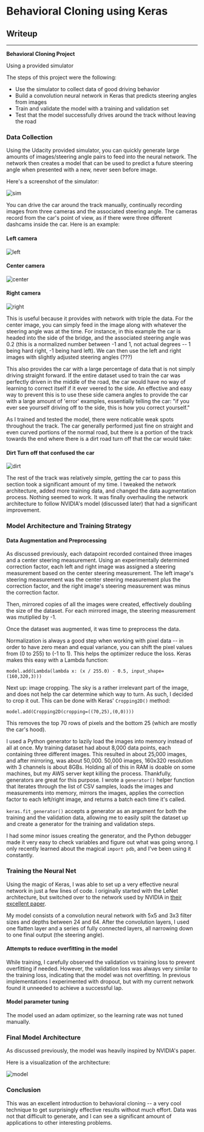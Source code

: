 # **Behavioral Cloning using Keras**

## Writeup

---

**Behavioral Cloning Project**

Using a provided simulator


The steps of this project were the following:
* Use the simulator to collect data of good driving behavior
* Build a convolution neural network in Keras that predicts steering angles from images
* Train and validate the model with a training and validation set
* Test that the model successfully drives around the track without leaving the road


### Data Collection

Using the Udacity provided simulator, you can quickly generate large amounts of images/steering angle pairs to feed into the neural network. The network then creates a model that can be used to predict a future steering angle when presented with a new, never seen before image.

Here's a screenshot of the simulator:

![sim] <!-- maybe get a better screenshot -->

You can drive the car around the track manually, continually recording images from three cameras and the associated steering angle. The cameras record from the car's point of view, as if there were three different dashcams inside the car. Here is an example:

#### Left camera
![left]

#### Center camera
![center]

#### Right camera
![right]

This is useful because it provides with network with triple the data. For the center image, you can simply feed in the image along with whatever the steering angle was at the time. For instance, in this example the car is headed into the side of the bridge, and the associated steering angle was 0.2 (this is a normalized number between -1 and 1, not actual degrees -- 1 being hard right, -1 being hard left). We can then use the left and right images with slightly adjusted steering angles (???)

This also provides the car with a large percentage of data that is not simply driving straight forward. If the entire dataset used to train the car was perfectly driven in the middle of the road, the car would have no way of learning to correct itself if it ever veered to the side. An effective and easy way to prevent this is to use these side camera angles to provide the car with a large amount of 'error' examples, essentially telling the car: "if you ever see yourself driving off to the side, this is how you correct yourself."

As I trained and tested the model, there were noticable weak spots throughout the track. The car generally performed just fine on straight and even curved portions of the normal road, but there is a portion of the track towards the end where there is a dirt road turn off that the car would take:

#### Dirt Turn off that confused the car
![dirt]

The rest of the track was relatively simple, getting the car to pass this section took a significant amount of my time. I tweaked the network architecture, added more training data, and changed the data augmentation process. Nothing seemed to work. It was finally overhauling the network architecture to follow NVIDIA's model (discussed later) that had a significant improvement.

### Model Architecture and Training Strategy

#### Data Augmentation and Preprocessing

As discussed previously, each datapoint recorded contained three images and a center steering measurement. Using an experimentally determined correction factor, each left and right image was assigned a steering measurement based on the center steering measurement. The left image's steering measurement was the center steering measurement plus the correction factor, and the right image's steering measurement was minus the correction factor.

Then, mirrored copies of all the images were created, effectively doubling the size of the dataset. For each mirrored image, the steering measurement was mutiplied by -1.

Once the dataset was augmented, it was time to preprocess the data.

Normalization is always a good step when working with pixel data -- in order to have zero mean and equal variance, you can shift the pixel values from (0 to 255) to (-1 to 1). This helps the optimizer reduce the loss. Keras makes this easy with a Lambda function:

```
model.add(Lambda(lambda x: (x / 255.0) - 0.5, input_shape=(160,320,3)))
```

Next up: image cropping. The sky is a rather irrelevant part of the image, and does not help the car determine which way to turn. As such, I decided to crop it out. This can be done with Keras' `Cropping2D()` method:

```
model.add(Cropping2D(cropping=((70,25),(0,0))))
```

This removes the top 70 rows of pixels and the bottom 25 (which are mostly the car's hood).

I used a Python generator to lazily load the images into memory instead of all at once. My training dataset had about 8,000 data points, each containing three different images. This resulted in about 25,000 images, and after mirroring, was about 50,000. 50,000 images, 160x320 resolution with 3 channels is about 8GBs. Holding all of this in RAM is doable on some machines, but my AWS server kept killing the process. Thankfully, generators are great for this purpose. I wrote a `generator()` helper function that iterates through the list of CSV samples, loads the images and measurements into memory, mirrors the images, applies the correction factor to each left/right image, and returns a batch each time it's called.

`keras.fit_generator()` accepts a generator as an argument for both the training and the validation data, allowing me to easily split the dataset up and create a generator for the training and validation steps.

I had some minor issues creating the generator, and the Python debugger made it very easy to check variables and figure out what was going wrong. I only recently learned about the magical `import pdb`, and I've been using it constantly.

### Training the Neural Net

Using the magic of Keras, I was able to set up a very effective neural network in just a few lines of code. I originally started with the LeNet architecture, but switched over to the network used by NVIDIA in [their excellent paper](https://devblogs.nvidia.com/deep-learning-self-driving-cars/).

My model consists of a convolution neural network with 5x5 and 3x3 filter sizes and depths between 24 and 64. After the convolution layers, I used one flatten layer and a series of fully connected layers, all narrowing down to one final output (the steering angle).

#### Attempts to reduce overfitting in the model

While training, I carefully observed the validation vs training loss to prevent overfitting if needed. However, the validation loss was always very similar to the training loss, indicating that the model was not overfitting. In previous implementations I experimented with dropout, but with my current network found it unneeded to achieve a successful lap.

#### Model parameter tuning

The model used an adam optimizer, so the learning rate was not tuned manually.

###  Final Model Architecture

As discussed previously, the model was heavily inspired by NVIDIA's paper.

Here is a visualization of the architecture:

![model]

### Conclusion

This was an excellent introduction to behavioral cloning -- a very cool technique to get surprisingly effective results without much effort. Data was not that difficult to generate, and I can see a significant amount of applications to other interesting problems.

[//]: # (Image References)

[left]: ./examples/left.jpg "Left Camera"
[center]: ./examples/center.jpg "Center Camera"
[right]: ./examples/right.jpg "Right Camera"
[sim]: ./examples/sim_screenshot.png "Screenshot of Simulator"
[dirt]: ./examples/dirt.png "Dirt turnoff"
[model]: ./examples/model.png "Neural Network"

